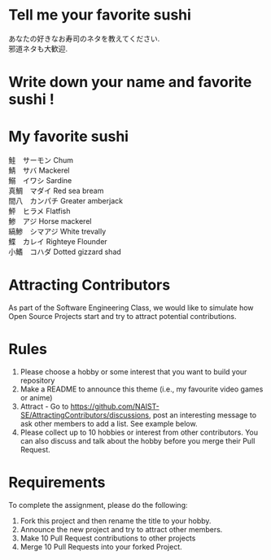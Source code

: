 # Tell me your favorite sushi
あなたの好きなお寿司のネタを教えてください.</br>
邪道ネタも大歓迎.</br>

# Write down your name and favorite sushi !


# My favorite sushi
鮭　サーモン Chum</br>
鯖　サバ Mackerel</br>
鰯　イワシ Sardine</br>
真鯛　マダイ Red sea bream</br>
間八　カンパチ Greater amberjack</br>
鮃　ヒラメ Flatfish</br>
鯵　アジ Horse mackerel</br>
縞鯵　シマアジ White trevally</br>
鰈　カレイ Righteye Flounder</br>
小鰭　コハダ Dotted gizzard shad</br>


# Attracting Contributors
As part of the Software Engineering Class, we would like to simulate how Open Source Projects start and try to attract potential contributions.

# Rules

1. Please choose a hobby or some interest that you want to build your repository
2. Make a README to announce this theme (i.e., my favourite video games or anime)
3. Attract - Go to https://github.com/NAIST-SE/AttractingContributors/discussions, post an interesting message to ask other members to add a list. See example below.
4. Please collect up to 10 hobbies or interest from other contributors. You can also discuss and talk about the hobby before you merge their Pull Request.

# Requirements
To complete the assignment, please do the following:
1. Fork this project and then rename the title to your hobby. 
2. Announce the new project and try to attract other members.
3. Make 10 Pull Request contributions to other projects
4. Merge 10 Pull Requests into your forked Project.
